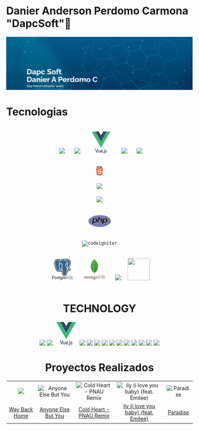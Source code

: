 # Danier Anderson Perdomo Carmona "DapcSoft"👋

[![ProfileBanner](https://github.com/danier-955/dapc_portafolio/blob/main/assets/img/Portada.PNG)](https://Davekibh.github.io)
# Tecnologias
<div align="center">
<br />
 <code>  <img  src="https://www.vectorlogo.zone/logos/reactjs/reactjs-ar21.svg"> </code>
 <code>  <img  src="https://www.vectorlogo.zone/logos/angular/angular-ar21.svg"> </code>
 <code>  <img  width="60" src="https://raw.githubusercontent.com/devicons/devicon/master/icons/vuejs/vuejs-original-wordmark.svg"> </code>
 <code>  <img  width="60" src="https://raw.githubusercontent.com/prplx/svg-logos/5585531d45d294869c4eaab4d7cf2e9c167710a9/svg/materialize.svg"> </code>
 <code>  <img  src="https://www.vectorlogo.zone/logos/getbootstrap/getbootstrap-ar21.svg"> </code>
<br />

 <code>  <img width="5%" src="https://raw.githubusercontent.com/devicons/devicon/master/icons/html5/html5-original-wordmark.svg"> </code>
<code>  <img  src="https://www.vectorlogo.zone/logos/javascript/javascript-ar21.svg"> </code>
 <code>  <img  src="https://www.vectorlogo.zone/logos/typescriptlang/typescriptlang-ar21.svg"> </code>
 <code>  <img  width="60" src="https://raw.githubusercontent.com/devicons/devicon/master/icons/php/php-original.svg"> </code>
 <code>  <img  src="https://cdn.worldvectorlogo.com/logos/codeigniter.svg" alt="codeigniter" width="60" height="60"> </code>
 
<br />
 <code>  <img  width="60" src="https://raw.githubusercontent.com/devicons/devicon/master/icons/postgresql/postgresql-original-wordmark.svg"> </code>
 <code>  <img   width="60" src="https://raw.githubusercontent.com/devicons/devicon/master/icons/mongodb/mongodb-original-wordmark.svg"> </code>
 <code>  <img  src="https://www.vectorlogo.zone/logos/mysql/mysql-ar21.svg"> </code>
  <code> <img  src="https://e7.pngegg.com/pngimages/764/304/png-clipart-laravel-black-logo-tech-companies-thumbnail.png" width="60" height="60"> </code>
</div>


</div>
<div align="center">
<br />
<h1 align="center">TECHNOLOGY</h1>

<p align="center"><img src="https://cdn.jsdelivr.net/gh/devicons/devicon/icons/react/react-original.svg" style="height: 4rem"/>
<img src="https://www.vectorlogo.zone/logos/angular/angular-ar21.svg" style="height:4rem; background-color:white"/>
<img src="https://raw.githubusercontent.com/devicons/devicon/master/icons/vuejs/vuejs-original-wordmark.svg" style="height: 4rem; background-color:white"/>
<img src="https://raw.githubusercontent.com/prplx/svg-logos/5585531d45d294869c4eaab4d7cf2e9c167710a9/svg/materialize.svg" style="height: 4rem; background-color:white"/>
<img src="https://www.vectorlogo.zone/logos/getbootstrap/getbootstrap-ar21.svg" style="height: 4rem; background-color:white"/>
<img src="https://cdn.jsdelivr.net/gh/devicons/devicon/icons/html5/html5-original-wordmark.svg" style="height: 4rem"/>
<img src="https://cdn.jsdelivr.net/gh/devicons/devicon/icons/css3/css3-original-wordmark.svg" style="height: 4rem"/>
<img src="https://cdn.jsdelivr.net/gh/devicons/devicon/icons/javascript/javascript-plain.svg" style="height: 4rem"/>
<img src="https://cdn.jsdelivr.net/gh/devicons/devicon/icons/bootstrap/bootstrap-plain-wordmark.svg"  style="height: 4rem"/>
<img src="https://cdn.jsdelivr.net/gh/devicons/devicon/icons/materialui/materialui-plain.svg" style="height: 4rem"/>
<img src="https://cdn.jsdelivr.net/gh/devicons/devicon/icons/npm/npm-original-wordmark.svg" style="height: 4rem"/>
<img src="https://cdn.jsdelivr.net/gh/devicons/devicon/icons/git/git-plain.svg" style="height: 4rem"/>
<img src="https://cdn.jsdelivr.net/gh/devicons/devicon/icons/github/github-original-wordmark.svg" style="height: 4rem; background-color:white"/>
<img src="https://cdn.jsdelivr.net/gh/devicons/devicon/icons/python/python-original.svg"  style="height: 4rem"/>
</p>
 
# Proyectos Realizados
<p recentlyplayed, float='left'>
  <p></p>
  <table style='width:100%'>
    <tr align='center'>
      <td><img class='' src='https://images.weserv.nl/?mask=circle&url=https://i.scdn.co/image/ab67616d0000b2739bb453695e0776ceb13576f3'  >
      </td>
      <td><img class='artists' src='https://images.weserv.nl/?mask=circle&url=https://i.scdn.co/image/ab67616d0000b27382939f80f3052a55a92d4717' alt='Anyone Else But You' style='width:50%'>
      </td>
      <td><img class='artists' src='https://images.weserv.nl/?mask=circle&url=https://i.scdn.co/image/ab67616d0000b2739f5cce8304c42d3a5463fd23' alt='Cold Heart - PNAU Remix' style='width:50%'>
      </td>
      <td><img class='artists' src='https://images.weserv.nl/?mask=circle&url=https://i.scdn.co/image/ab67616d0000b273b3de5764cc02f94714487c86' alt='ily (i love you baby) (feat. Emilee)' style='width:50%'>
      </td>
      <td><img class='artists' src='https://images.weserv.nl/?mask=circle&url=https://i.scdn.co/image/ab67616d0000b2733a376bd9b9b1f4b2686807db' alt='Paradise' style='width:50%'>
      </td>
    </tr>
    <tr align='center'>
      <td>
      <a href='https://open.spotify.com/track/3NxuezMdSLgt4OwHzBoUhL'>Way Back Home</a>
      </td>
      <td>
      <a href='https://open.spotify.com/track/4IBsj7ouiYgkKhaJnBCTXE'>Anyone Else But You</a>
      </td>
      <td>
      <a href='https://open.spotify.com/track/6zSpb8dQRaw0M1dK8PBwQz'>Cold Heart - PNAU Remix</a>
      </td>
      <td>
      <a href='https://open.spotify.com/track/62aP9fBQKYKxi7PDXwcUAS'>ily (i love you baby) (feat. Emilee)</a>
      </td>
      <td>
      <a href='https://open.spotify.com/track/0Rx0DJI556Ix5gBny6EWmn'>Paradise</a>
      </td>
    </tr>
  </table>
</p recentlyplayed>

<br />
</div>

<div align="center">
<br />
 

<br />
</div>



